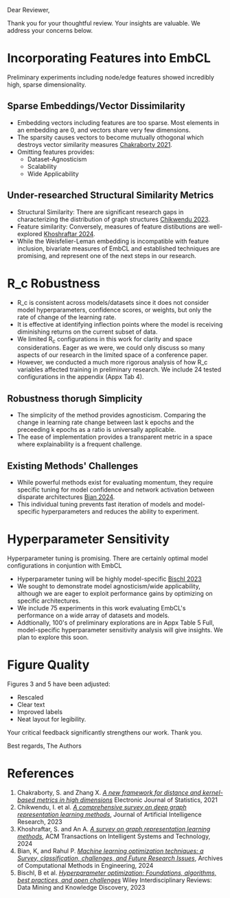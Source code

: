 Dear Reviewer,

Thank you for your thoughtful review. Your insights are valuable. We address your concerns below.

# Incorporating Features into EmbCL
Preliminary experiments including node/edge features showed incredibly high, sparse dimensionality.
## Sparse Embeddings/Vector Dissimilarity
- Embedding vectors including features are too sparse. Most elements in an embedding are 0, and vectors share very few dimensions.
- The sparsity causes vectors to become mutually othogonal which destroys vector similarity measures [Chakraborty 2021](#references).
- Omitting features provides: 
  - Dataset-Agnosticism
  - Scalability
  - Wide Applicability
## Under-researched Structural Similarity Metrics
- Structural Similarity: There are significant research gaps in characterizing the distribution of graph structures [Chikwendu 2023](#references).
- Feature similarity: Conversely, measures of feature distibutions are well-explored [Khoshraftar 2024](#references).
- While the Weisfelier-Leman embedding is incompatible with feature inclusion, bivariate measures of EmbCL and established techniques are promising, and represent one of the next steps in our research.
# R_c Robustness 
- R_c is consistent across models/datasets since it does not consider model hyperparameters, confidence scores, or weights, but only the rate of change of the learning rate.
- It is effective at identifying inflection points where the model is receiving diminishing returns on the current subset of data.
- We limited R$_c$ configurations in this work for clarity and space considerations. Eager as we were, we could only discuss so many aspects of our research in the limited space of a conference paper.
- However, we conducted a much more rigorous analysis of how R_c variables affected training in preliminary research. We include 24 tested configurations in the appendix (Appx Tab 4).
## Robustness thorugh Simplicity
- The simplicity of the method provides agnosticism. Comparing the change in learning rate change between last k epochs and the preceeding k epochs as a ratio is universally applicable.
- The ease of implementation provides a transparent metric in a space where explainability is a frequent challenge.
## Existing Methods' Challenges
- While powerful methods exist for evaluating momentum, they require specific tuning for model confidence and network activation between disparate architectures [Bian 2024](#references).
- This individual tuning prevents fast iteration of models and model-specific hyperparameters and reduces the ability to experiment.
# Hyperparameter Sensitivity
Hyperparameter tuning is promising. There are certainly optimal model configurations in conjuntion with EmbCL
- Hyperparameter tuning will be highly model-specific [Bischl 2023](#references)
- We sought to demonstrate model agnosticism/wide applicability, although we are eager to exploit performance gains by optimizing on specific architectures.
- We include 75 experiments in this work evaluating EmbCL's performance on a wide array of datasets and models.
- Addtionally, 100's of preliminary explorations are in Appx Table 5
Full, model-specific hyperparameter sensitivity analysis will give insights. We plan to explore this soon.

# Figure Quality
Figures 3 and 5 have been adjusted:
- Rescaled
- Clear text
- Improved labels
- Neat layout for legibility.

Your critical feedback significantly strengthens our work. Thank you.

Best regards,
The Authors

# References
1. Chakraborty, S. and Zhang X. [*A new framework for distance and kernel-based metrics in high dimensions*](10.1214/21-EJS1889) Electronic Journal of Statistics, 2021
1. Chikwendu, I. et al. [*A comprehensive survey on deep graph representation learning methods*](https://doi.org/10.1613/jair.1.14768), Journal of Artificial Intelligence Research, 2023
1. Khoshraftar, S. and An A. [*A survey on graph representation learning methods*](https://doi.org/10.1145/3633518), ACM Transactions on Intelligent Systems and Technology, 2024
1. Bian, K, and Rahul P. [*Machine learning optimization techniques: a Survey, classification, challenges, and Future Research Issues*](https://link.springer.com/article/10.1007/s11831-024-10110-w), Archives of Computational Methods in Engineering, 2024
1. Bischl, B et al. [*Hyperparameter optimization: Foundations, algorithms, best practices, and open challenges*]( https://doi.org/10.1002/widm.1484) Wiley Interdisciplinary Reviews: Data Mining and Knowledge Discovery, 2023
